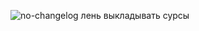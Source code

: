 ![no-changelog](https://user-images.githubusercontent.com/96006818/180227425-b90db316-c2ec-4683-9cc6-94aafa69853d.jpg)
лень выкладывать сурсы


